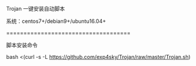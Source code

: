 
Trojan 一键安装自动脚本

系统：centos7+/debian9+/ubuntu16.04+

====================================

脚本安装命令

bash <(curl -s -L https://github.com/exp4sky/Trojan/raw/master/Trojan.sh)
